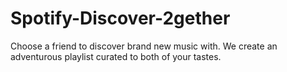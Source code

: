 # Spotify-Discover-2gether
Choose a friend to discover brand new music with. We create an adventurous playlist curated to both of your tastes.
